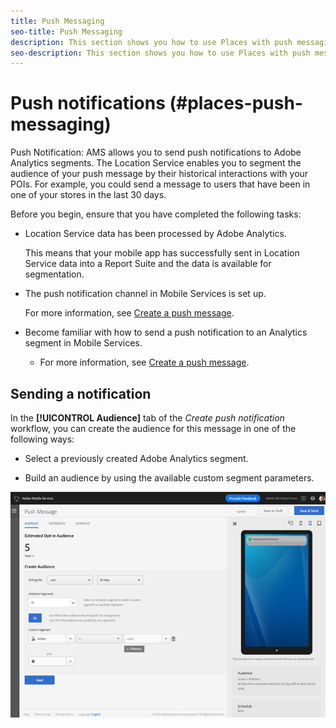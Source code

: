 ```yaml
---
title: Push Messaging
seo-title: Push Messaging
description: This section shows you how to use Places with push messaging.
seo-description: This section shows you how to use Places with push messaging.
---
```


# Push notifications (#places-push-messaging)

Push Notification: AMS allows you to send push notifications to Adobe Analytics segments. The Location Service enables you to segment the audience of your push message by their historical interactions with your POIs. For example, you could send a message to users that have been in one of your stores in the last 30 days.

Before you begin, ensure that you have completed the following tasks: 

* Location Service data has been processed by Adobe Analytics. 

  This means that your mobile app has successfully sent in Location Service data into a Report Suite and the data is available for segmentation. 

* The push notification channel in Mobile Services is set up. 

  For more information, see [Create a push message](https://docs.adobe.com/content/help/en/mobile-services/using/manage-app-settings-ug/configuring-app/prerequisites-push-messaging.html).

* Become familiar with how to send a push notification to an Analytics segment in Mobile Services. 

  * For more information, see [Create a push message](https://docs.adobe.com/content/help/en/mobile-services/using/messaging-ug/push-messages/t-create-push-message.html).

## Sending a notification

In the **[!UICONTROL Audience]** tab of the *Create push notification* workflow, you can create the audience for this message in one of the following ways:

* Select a previously created Adobe Analytics segment.

* Build an audience by using the available custom segment parameters.

![setting up a push message](/help/assets/push-set-up.png)

